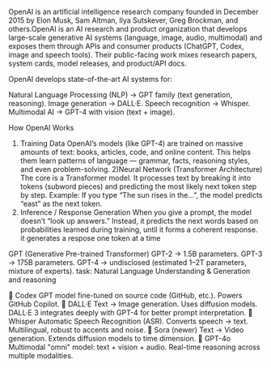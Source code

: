 OpenAI is an artificial intelligence research company founded in December 2015 by Elon Musk, Sam Altman, Ilya Sutskever, Greg Brockman, and others.OpenAI is an AI research and product organization that develops large-scale generative AI systems (language, image, audio, multimodal) and exposes them through APIs and consumer products (ChatGPT, Codex, image and speech tools). Their public-facing work mixes research papers, system cards, model releases, and product/API docs.



OpenAI develops state-of-the-art AI systems for:

Natural Language Processing (NLP) → GPT family (text generation, reasoning).
Image generation → DALL·E.
Speech recognition → Whisper.
Multimodal AI → GPT-4 with vision (text + image).

How OpenAI Works
1) Training Data
OpenAI’s models (like GPT-4) are trained on massive amounts of text: books, articles, code, and online content.
This helps them learn patterns of language — grammar, facts, reasoning styles, and even problem-solving.
2)Neural Network (Transformer Architecture)
The core is a Transformer model.
It processes text by breaking it into tokens (subword pieces) and predicting the most likely next token step by step.
Example: If you type “The sun rises in the…”, the model predicts “east” as the next token.
3) Inference / Response Generation
When you give a prompt, the model doesn’t “look up answers.”
Instead, it predicts the next words based on probabilities learned during training, until it forms a coherent response. it generates a respose one token at a time

GPT (Generative Pre-trained Transformer)
GPT-2 → 1.5B parameters.
GPT-3 → 175B parameters.
GPT-4 → undisclosed (estimated 1–2T parameters, mixture of experts).
task: Natural Language Understanding & Generation and reasoning 

🔹 Codex
GPT model fine-tuned on source code (GitHub, etc.).
Powers GitHub Copilot.
🔹 DALL·E
Text → Image generation.
Uses diffusion models.
DALL·E 3 integrates deeply with GPT-4 for better prompt interpretation.
🔹 Whisper
Automatic Speech Recognition (ASR).
Converts speech → text.
Multilingual, robust to accents and noise.
🔹 Sora (newer)
Text → Video generation.
Extends diffusion models to time dimension.
🔹 GPT-4o
Multimodal "omni" model: text + vision + audio.
Real-time reasoning across multiple modalities.

